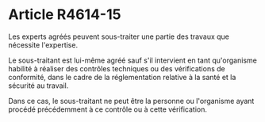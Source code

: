 # Article R4614-15

Les experts agréés peuvent sous-traiter une partie des travaux que nécessite l'expertise. 

Le sous-traitant est lui-même agréé sauf s'il intervient en tant qu'organisme habilité à réaliser des contrôles techniques ou des vérifications de conformité, dans le cadre de la réglementation relative à la santé et la sécurité au travail. 

Dans ce cas, le sous-traitant ne peut être la personne ou l'organisme ayant procédé précédemment à ce contrôle ou à cette vérification.